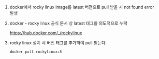 1. docker에서 rocky linux image를 latest 버전으로 pull 받을 시 not found error 발생

2. docker - rocky linux 공식 문서 상 latest 태그를 의도적으로 누락

    https://hub.docker.com/_/rockylinux

3. rocky linux 설치 시 버전 태그를 추가하여 pull 받는다.

    ```
    docker pull rockylinux:8
    ```